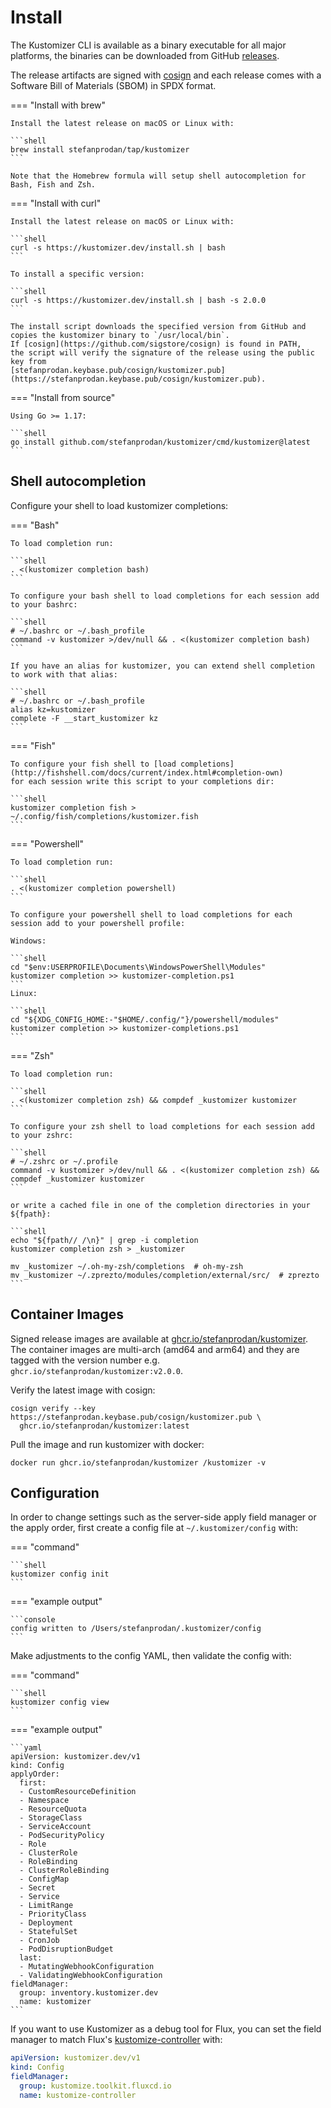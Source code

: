 # Install

The Kustomizer CLI is available as a binary executable for all major platforms,
the binaries can be downloaded from GitHub [releases](https://github.com/stefanprodan/kustomizer/releases).

The release artifacts are signed with [cosign](https://github.com/sigstore/cosign)
and each release comes with a Software Bill of Materials (SBOM) in SPDX format.

=== "Install with brew"

    Install the latest release on macOS or Linux with:
    
    ```shell
    brew install stefanprodan/tap/kustomizer
    ```

    Note that the Homebrew formula will setup shell autocompletion for Bash, Fish and Zsh.

=== "Install with curl"

    Install the latest release on macOS or Linux with:
    
    ```shell
    curl -s https://kustomizer.dev/install.sh | bash
    ```

    To install a specific version:

    ```shell
    curl -s https://kustomizer.dev/install.sh | bash -s 2.0.0
    ```

    The install script downloads the specified version from GitHub and
    copies the kustomizer binary to `/usr/local/bin`.
    If [cosign](https://github.com/sigstore/cosign) is found in PATH,
    the script will verify the signature of the release using the public key from
    [stefanprodan.keybase.pub/cosign/kustomizer.pub](https://stefanprodan.keybase.pub/cosign/kustomizer.pub).

=== "Install from source"

    Using Go >= 1.17:
    
    ```shell
    go install github.com/stefanprodan/kustomizer/cmd/kustomizer@latest
    ```

## Shell autocompletion

Configure your shell to load kustomizer completions:

=== "Bash"

    To load completion run:
    
    ```shell
    . <(kustomizer completion bash)
    ```

    To configure your bash shell to load completions for each session add to your bashrc:

    ```shell
    # ~/.bashrc or ~/.bash_profile
    command -v kustomizer >/dev/null && . <(kustomizer completion bash)
    ```

    If you have an alias for kustomizer, you can extend shell completion to work with that alias:

    ```shell
    # ~/.bashrc or ~/.bash_profile
    alias kz=kustomizer
    complete -F __start_kustomizer kz
    ```

=== "Fish"

    To configure your fish shell to [load completions](http://fishshell.com/docs/current/index.html#completion-own)
    for each session write this script to your completions dir:
    
    ```shell
    kustomizer completion fish > ~/.config/fish/completions/kustomizer.fish
    ```

=== "Powershell"

    To load completion run:

    ```shell
    . <(kustomizer completion powershell)
    ```

    To configure your powershell shell to load completions for each session add to your powershell profile:
    
    Windows:

    ```shell
    cd "$env:USERPROFILE\Documents\WindowsPowerShell\Modules"
    kustomizer completion >> kustomizer-completion.ps1
    ```
    Linux:

    ```shell
    cd "${XDG_CONFIG_HOME:-"$HOME/.config/"}/powershell/modules"
    kustomizer completion >> kustomizer-completions.ps1
    ```

=== "Zsh"

    To load completion run:
    
    ```shell
    . <(kustomizer completion zsh) && compdef _kustomizer kustomizer
    ```

    To configure your zsh shell to load completions for each session add to your zshrc:
    
    ```shell
    # ~/.zshrc or ~/.profile
    command -v kustomizer >/dev/null && . <(kustomizer completion zsh) && compdef _kustomizer kustomizer
    ```

    or write a cached file in one of the completion directories in your ${fpath}:
    
    ```shell
    echo "${fpath// /\n}" | grep -i completion
    kustomizer completion zsh > _kustomizer
    
    mv _kustomizer ~/.oh-my-zsh/completions  # oh-my-zsh
    mv _kustomizer ~/.zprezto/modules/completion/external/src/  # zprezto
    ```

## Container Images

Signed release images are available at
[ghcr.io/stefanprodan/kustomizer](https://github.com/stefanprodan/kustomizer/pkgs/container/kustomizer).
The container images are multi-arch (amd64 and arm64) and they are tagged with the version number
e.g. `ghcr.io/stefanprodan/kustomizer:v2.0.0`.

Verify the latest image with cosign:

```shell
cosign verify --key https://stefanprodan.keybase.pub/cosign/kustomizer.pub \
  ghcr.io/stefanprodan/kustomizer:latest
```

Pull the image and run kustomizer with docker:

```shell
docker run ghcr.io/stefanprodan/kustomizer /kustomizer -v
```

## Configuration

In order to change settings such as the server-side apply field manager or the apply order,
first create a config file at `~/.kustomizer/config` with:

=== "command"

    ```shell
    kustomizer config init
    ```

=== "example output"

    ```console
    config written to /Users/stefanprodan/.kustomizer/config
    ```

Make adjustments to the config YAML, then validate the config with:

=== "command"
    
    ```shell
    kustomizer config view
    ```

=== "example output"

    ```yaml
    apiVersion: kustomizer.dev/v1
    kind: Config
    applyOrder:
      first:
      - CustomResourceDefinition
      - Namespace
      - ResourceQuota
      - StorageClass
      - ServiceAccount
      - PodSecurityPolicy
      - Role
      - ClusterRole
      - RoleBinding
      - ClusterRoleBinding
      - ConfigMap
      - Secret
      - Service
      - LimitRange
      - PriorityClass
      - Deployment
      - StatefulSet
      - CronJob
      - PodDisruptionBudget
      last:
      - MutatingWebhookConfiguration
      - ValidatingWebhookConfiguration
    fieldManager:
      group: inventory.kustomizer.dev
      name: kustomizer
    ```

If you want to use Kustomizer as a debug tool for Flux, you can set the field manager
to match Flux's [kustomize-controller](https://github.com/fluxcd/kustomize-controller) with:

```yaml
apiVersion: kustomizer.dev/v1
kind: Config
fieldManager:
  group: kustomize.toolkit.fluxcd.io
  name: kustomize-controller
```
